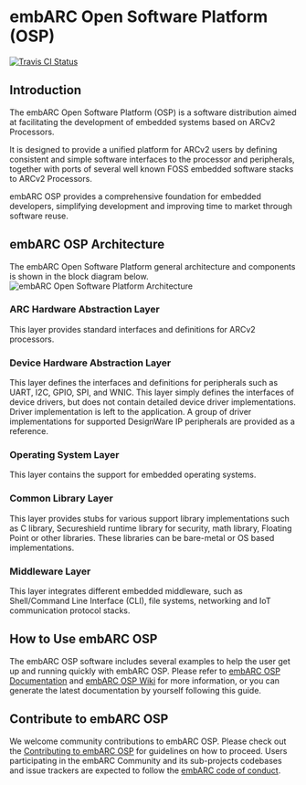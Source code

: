 # embARC Open Software Platform (OSP)

[ ![Travis CI Status](https://travis-ci.org/foss-for-synopsys-dwc-arc-processors/embarc_osp.svg?branch=master)](https://travis-ci.org/foss-for-synopsys-dwc-arc-processors/embarc_osp)

## Introduction
The embARC Open Software Platform (OSP) is a software distribution aimed at facilitating the development of embedded systems based on ARCv2 Processors.

It is designed to provide a unified platform for ARCv2 users by defining consistent and simple software interfaces to the processor and peripherals, together with ports of several well known FOSS embedded software stacks to ARCv2 Processors.

embARC OSP provides a comprehensive foundation for embedded developers, simplifying development and improving time to market through software reuse.
## embARC OSP Architecture
The embARC Open Software Platform general architecture and components is shown in the block diagram below.
![embARC Open Software Platform Architecture](doc/documents/pic/embARC.jpg)
### ARC Hardware Abstraction Layer
This layer provides standard interfaces and definitions for ARCv2 processors.
### Device Hardware Abstraction Layer
This layer defines the interfaces and definitions for peripherals such as UART, I2C, GPIO, SPI, and WNIC. This layer simply defines the interfaces of device drivers, but does not contain detailed device driver implementations. Driver implementation is left to the application. A group of driver implementations for supported DesignWare IP peripherals are provided as a reference.
### Operating System Layer
This layer contains the support for embedded operating systems.
### Common Library Layer
This layer provides stubs for various support library implementations such as C library, Secureshield runtime library for security, math library, Floating Point or other libraries. These libraries can be bare-metal or OS based implementations.
### Middleware Layer
This layer integrates different embedded middleware, such as Shell/Command Line Interface (CLI), file systems, networking and IoT communication protocol stacks.
## How to Use embARC OSP
The embARC OSP software includes several examples to help the user get up and running quickly with embARC OSP. Please refer to [embARC OSP Documentation](http://foss-for-synopsys-dwc-arc-processors.github.io/embarc_osp) and [embARC OSP Wiki](https://github.com/foss-for-synopsys-dwc-arc-processors/embarc_osp/wiki) for more information, or you can generate the latest documentation by yourself following this guide.
## Contribute to embARC OSP
We welcome community contributions to embARC OSP. Please check out the [Contributing to embARC OSP](.github/CONTRIBUTING.md) for guidelines on how to proceed.
Users participating in the embARC Community and its sub-projects codebases and issue trackers are expected to follow the [embARC code of conduct](.github/CODE_OF_CONDUCT.md).
